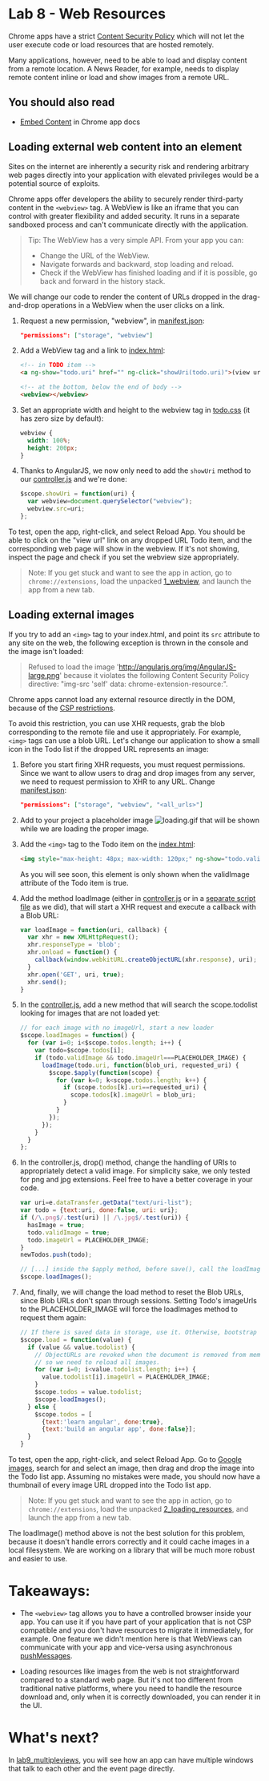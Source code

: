 # Lab 8 - Web Resources

Chrome apps have a strict [Content Security Policy](http://developer.chrome.com/trunk/apps/app_csp.html) which will not let the user execute code or load resources that are hosted remotely.

Many applications, however, need to be able to load and display content from a remote location. A News Reader, for example, needs to display remote content inline or load and show images from a remote URL.

## You should also read

* [Embed Content](http://developer.chrome.com/apps/app_external.html) in Chrome app docs

## Loading external web content into an element

Sites on the internet are inherently a security risk and rendering arbitrary web pages directly into your application with elevated privileges would be a potential source of exploits.

Chrome apps offer developers the ability to securely render third-party content in the `<webview>` tag. A WebView is like an iframe that you can control with greater flexibility and added security.
It runs in a separate sandboxed process and can't communicate directly with the application.

> Tip: The WebView has a very simple API.  From your app you can:
> 
> *  Change the URL of the WebView.
> *  Navigate forwards and backward, stop loading and reload.
> *  Check if the WebView has finished loading and if it is possible, go back and forward in the history stack.

We will change our code to render the content of URLs dropped in the drag-and-drop operations in a WebView when the user clicks on a link.

1. Request a new permission, "webview", in [manifest.json](https://github.com/GoogleChrome/chrome-app-codelab/blob/master/lab8_webresources/angularjs/1_webview/manifest.json):
    ```json
    "permissions": ["storage", "webview"]
    ```

2. Add a WebView tag and a link to [index.html](https://github.com/GoogleChrome/chrome-app-codelab/blob/master/lab8_webresources/angularjs/1_webview/index.html):
    ```html
    <!-- in TODO item -->
    <a ng-show="todo.uri" href="" ng-click="showUri(todo.uri)">(view url)</a>

    <!-- at the bottom, below the end of body -->
    <webview></webview>
    ```

3. Set an appropriate width and height to the webview tag in [todo.css](https://github.com/GoogleChrome/chrome-app-codelab/blob/master/lab8_webresources/angularjs/1_webview/todo.css) (it has zero size by default):
    ```css
    webview {
      width: 100%;
      height: 200px;
    }
    ```
 
4. Thanks to AngularJS, we now only need to add the `showUri` method to our [controller.js](https://github.com/GoogleChrome/chrome-app-codelab/blob/master/lab8_webresources/angularjs/1_webview/controller.js) and we're done:
    ```js
    $scope.showUri = function(uri) {
      var webview=document.querySelector("webview");
      webview.src=uri;
    };
    ```

To test, open the app, right-click, and select Reload App.
You should be able to click on the "view url" link on any dropped URL Todo item, and the corresponding web page will show in the webview.
If it's not showing, inspect the page and check if you set the webview size appropriately.

> Note: If you get stuck and want to see the app in action, go to `chrome://extensions`,
load the unpacked [1_webview](https://github.com/GoogleChrome/chrome-app-codelab/tree/master/lab8_webresources/angularjs/1_webview), and launch the app from a new tab.

## Loading external images

If you try to add an `<img>` tag to your index.html, and point its `src` attribute to any site on the web, the following exception is thrown in the console and the image isn't loaded:
> Refused to load the image 'http://angularjs.org/img/AngularJS-large.png' because it violates the following Content Security Policy directive: "img-src 'self' data: chrome-extension-resource:".

Chrome apps cannot load any external resource directly in the DOM, because of the [CSP restrictions](http://developer.chrome.com/apps/app_csp.html).

To avoid this restriction, you can use XHR requests, grab the blob corresponding to the remote file and use it appropriately.
For example, `<img>` tags can use a blob URL.
Let's change our application to show a small icon in the Todo list if the dropped URL represents an image:

1. Before you start firing XHR requests, you must request permissions.
Since we want to allow users to drag and drop images from any server, we need to request permission to XHR to any URL.
Change [manifest.json](https://github.com/GoogleChrome/chrome-app-codelab/blob/master/lab8_webresources/angularjs/2_loading_resources/manifest.json):
    ```json
    "permissions": ["storage", "webview", "<all_urls>"]
    ```

2. Add to your project a placeholder image ![loading.gif](https://github.com/GoogleChrome/chrome-app-codelab/raw/master/lab8_webresources/angularjs/2_loading_resources/loading.gif) that will be shown while we are loading the proper image.

3. Add the `<img>` tag to the Todo item on the [index.html](https://github.com/GoogleChrome/chrome-app-codelab/blob/master/lab8_webresources/angularjs/2_loading_resources/index.html):
    ```html
    <img style="max-height: 48px; max-width: 120px;" ng-show="todo.validImage" ng-src="{{todo.imageUrl}}"></img>
    ```
    As you will see soon, this element is only shown when the validImage attribute of the Todo item is true.

4. Add the method loadImage (either in [controller.js](https://github.com/GoogleChrome/chrome-app-codelab/blob/master/lab8_webresources/angularjs/2_loading_resources/controller.js) or in a [separate script file](https://github.com/GoogleChrome/chrome-app-codelab/blob/master/lab8_webresources/angularjs/2_loading_resources/loader.js) as we did), that will start a XHR request and execute a callback with a Blob URL:
    ```js
    var loadImage = function(uri, callback) {
      var xhr = new XMLHttpRequest();
      xhr.responseType = 'blob';
      xhr.onload = function() {
        callback(window.webkitURL.createObjectURL(xhr.response), uri);
      }
      xhr.open('GET', uri, true);
      xhr.send();
    }
    ```

5. In the [controller.js](https://github.com/GoogleChrome/chrome-app-codelab/blob/master/lab8_webresources/angularjs/2_loading_resources/controller.js), add a new method that will search the scope.todolist looking for images that are not loaded yet:
    ```js
    // for each image with no imageUrl, start a new loader
    $scope.loadImages = function() {
      for (var i=0; i<$scope.todos.length; i++) {
        var todo=$scope.todos[i];
        if (todo.validImage && todo.imageUrl===PLACEHOLDER_IMAGE) {
          loadImage(todo.uri, function(blob_uri, requested_uri) {
            $scope.$apply(function(scope) {
              for (var k=0; k<scope.todos.length; k++) {
                if (scope.todos[k].uri==requested_uri) {
                  scope.todos[k].imageUrl = blob_uri;
                }
              }
            });
          });
        }
      }
    };
    ```

6. In the controller.js, drop() method, change the handling of URIs to appropriately detect a valid image. For simplicity sake, we only tested for png and jpg extensions. Feel free to have a better coverage in your code.
    ```js
    var uri=e.dataTransfer.getData("text/uri-list");
    var todo = {text:uri, done:false, uri: uri};
    if (/\.png$/.test(uri) || /\.jpg$/.test(uri)) {
      hasImage = true;
      todo.validImage = true;
      todo.imageUrl = PLACEHOLDER_IMAGE;
    }
    newTodos.push(todo);

    // [...] inside the $apply method, before save(), call the loadImages method:
    $scope.loadImages();
    ```

7. And, finally, we will change the load method to reset the Blob URLs, since Blob URLs don't span through sessions.
Setting Todo's imageUrls to the PLACEHOLDER_IMAGE will force the loadImages method to request them again:
    ```js
    // If there is saved data in storage, use it. Otherwise, bootstrap with sample todos
    $scope.load = function(value) {
      if (value && value.todolist) {
        // ObjectURLs are revoked when the document is removed from memory,
        // so we need to reload all images.
        for (var i=0; i<value.todolist.length; i++) {
          value.todolist[i].imageUrl = PLACEHOLDER_IMAGE;
        }
        $scope.todos = value.todolist;
        $scope.loadImages();
      } else {
        $scope.todos = [
          {text:'learn angular', done:true},
          {text:'build an angular app', done:false}];
      }
    }
    ```

To test, open the app, right-click, and select Reload App.
Go to [Google images](https://www.google.com/imghp?hl=en&tab=wi&authuser=0), search for and select an image,
then drag and drop the image into the Todo list app.
Assuming no mistakes were made, you should now have a thumbnail of every image URL dropped into the Todo list app.

> Note: If you get stuck and want to see the app in action, go to `chrome://extensions`,
load the unpacked [2_loading_resources](https://github.com/GoogleChrome/chrome-app-codelab/tree/master/lab8_webresources/angularjs/2_loading_resources), and launch the app from a new tab.

The loadImage() method above is not the best solution for this problem, because it doesn't handle errors correctly and it could cache images in a local filesystem.
We are working on a library that will be much more robust and easier to use.

# Takeaways: 

* The `<webview>` tag allows you to have a controlled browser inside your app.
You can use it if you have part of your application that is not CSP compatible and you don't have resources to migrate it immediately, for example.
One feature we didn't mention here is that WebViews can communicate with your app and vice-versa using asynchronous [pushMessages](http://developer.chrome.com/trunk/apps/pushMessaging.html).

* Loading resources like images from the web is not straightforward compared to a standard web page.
But it's not too different from traditional native platforms, where you need to handle the resource download and, only when it is correctly downloaded, you can render it in the UI.

# What's next?

In [lab9_multipleviews](https://github.com/GoogleChrome/chrome-app-codelab/tree/master/lab9_multipleviews),
you will see how an app can have multiple windows that talk to each other and the event page directly.
